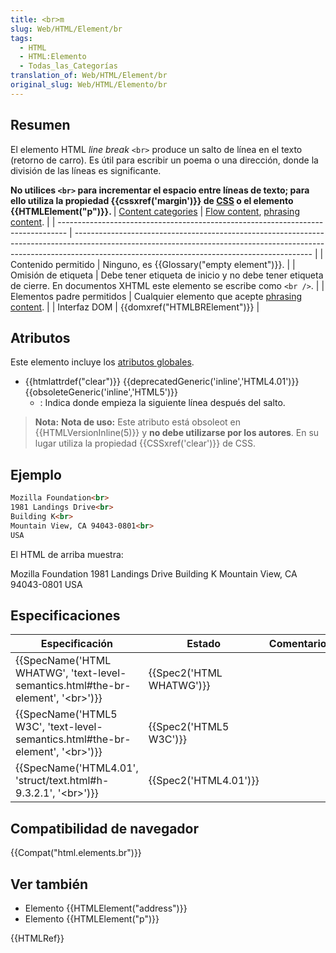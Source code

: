 ```yaml
---
title: <br>m
slug: Web/HTML/Element/br
tags:
  - HTML
  - HTML:Elemento
  - Todas_las_Categorías
translation_of: Web/HTML/Element/br
original_slug: Web/HTML/Elemento/br
---
```

## Resumen

El elemento HTML _line break_ `<br>` produce un salto de línea en el texto (retorno de carro). Es útil para escribir un poema o una dirección, donde la división de las líneas es significante.
<strong>

No utilices `<br>` para incrementar el espacio entre líneas de texto; para ello utiliza la propiedad {{cssxref('margin')}} de [CSS](/es/docs/CSS) o el elemento {{HTMLElement("p")}}.
</strong>
| [Content categories](/es/docs/HTML/Content_categories) | [Flow content](/es/docs/HTML/Content_categories#Flow_content), [phrasing content](/es/docs/HTML/Content_categories#Phrasing_content). |
| -------------------------------------------------------------------------------- | ----------------------------------------------------------------------------------------------------------------------------------------------------------------------------------------------------------------------- |
| Contenido permitido                                                              | Ninguno, es {{Glossary("empty element")}}.                                                                                                                                                                   |
| Omisión de etiqueta                                                              | Debe tener etiqueta de inicio y no debe tener etiqueta de cierre. En documentos XHTML este elemento se escribe como `<br />`.                                                                                           |
| Elementos padre permitidos                                                       | Cualquier elemento que acepte [phrasing content](/es/docs/HTML/Content_categories#Phrasing_content).                                                                         |
| Interfaz DOM                                                                     | {{domxref("HTMLBRElement")}}                                                                                                                                                                                    |

## Atributos

Este elemento incluye los [atributos globales](/es/docs/HTML/Global_attributes).

- {{htmlattrdef("clear")}} {{deprecatedGeneric('inline','HTML4.01')}} {{obsoleteGeneric('inline','HTML5')}}
  - : Indica donde empieza la siguiente línea después del salto.

> **Nota:** **Nota de uso:** Este atributo está obsoleot en {{HTMLVersionInline(5)}} y **no debe utilizarse por los autores**. En su lugar utiliza la propiedad {{CSSxref('clear')}} de CSS.

## Ejemplo

```html
Mozilla Foundation<br>
1981 Landings Drive<br>
Building K<br>
Mountain View, CA 94043-0801<br>
USA
```

El HTML de arriba muestra:

Mozilla Foundation
1981 Landings Drive
Building K
Mountain View, CA 94043-0801
USA

## Especificaciones

| Especificación                                                                                                   | Estado                           | Comentario |
| ---------------------------------------------------------------------------------------------------------------- | -------------------------------- | ---------- |
| {{SpecName('HTML WHATWG', 'text-level-semantics.html#the-br-element', '&lt;br&gt;')}} | {{Spec2('HTML WHATWG')}} |            |
| {{SpecName('HTML5 W3C', 'text-level-semantics.html#the-br-element', '&lt;br&gt;')}} | {{Spec2('HTML5 W3C')}}     |            |
| {{SpecName('HTML4.01', 'struct/text.html#h-9.3.2.1', '&lt;br&gt;')}}                     | {{Spec2('HTML4.01')}}     |            |

## Compatibilidad de navegador

{{Compat("html.elements.br")}}

## Ver también

- Elemento {{HTMLElement("address")}}
- Elemento {{HTMLElement("p")}}

{{HTMLRef}}
